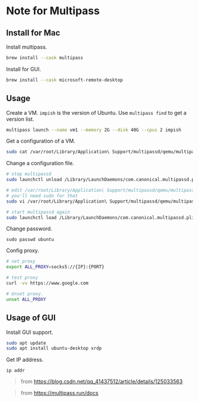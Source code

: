 # Note for Multipass

## Install for Mac
Install multipass.
```bash
brew install --cask multipass
```

Install for GUI.
```bash
brew install --cask microsoft-remote-desktop
```

## Usage
Create a VM. `impish` is the version of Ubuntu. Use `multipass find` to get a version list.
```bash
multipass launch --name vm1 --memory 2G --disk 40G --cpus 2 impish
```

Get a configuration of a VM.
```bash
sudo cat /var/root/Library/Application\ Support/multipassd/qemu/multipassd-vm-instances.json
```

Change a configuration file.
```bash
# stop multipassd 
sudo launchctl unload /Library/LaunchDaemons/com.canonical.multipassd.plist

# edit /var/root/Library/Application\ Support/multipassd/qemu/multipassd-vm-instances.json
# you'll need sudo for that
sudo vi /var/root/Library/Application\ Support/multipassd/qemu/multipassd-vm-instances.json

# start multipassd again
sudo launchctl load /Library/LaunchDaemons/com.canonical.multipassd.plist
```

Change password.
```
sudo passwd ubuntu
```

Config proxy.
```bash
# set proxy
export ALL_PROXY=socks5://{IP}:{PORT}

# test proxy
curl -vv https://www.google.com

# Unset proxy.
unset ALL_PROXY
```


## Usage of GUI
Install GUI support.
```bash
sudo apt update
sudo apt install ubuntu-desktop xrdp
```

Get IP address.
```
ip addr
```


> from https://blog.csdn.net/qq_41437512/article/details/125033563

> from https://multipass.run/docs
